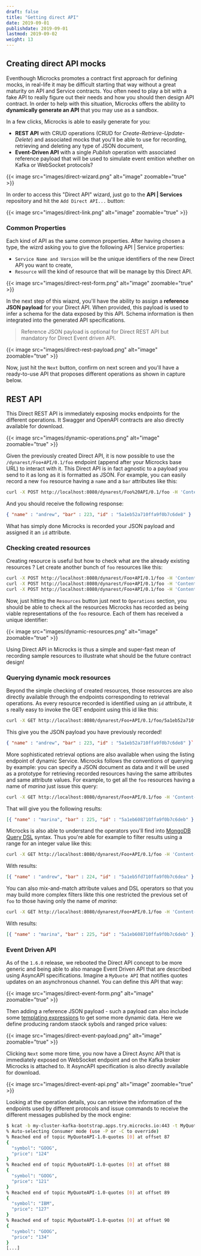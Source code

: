 ```yaml
---
draft: false
title: "Getting direct API"
date: 2019-09-01
publishdate: 2019-09-01
lastmod: 2019-09-02
weight: 13
---
```


## Creating direct API mocks
      
Eventhough Microcks promotes a contract first approach for defining mocks, in real-life it may be difficult starting that way without a great maturity on API and Service contracts. You often need to play a bit with a fake API to really figure out their needs and how you should then design API contract. In order to help with this situation, Microcks offers the ability to **dynamically generate an API** that you may use as a sandbox.

In a few clicks, Microcks is able to easily generate for you:
* **REST API** with CRUD operations (CRUD for *Create-Retrieve-Update-Delete*) and associated mocks that you'll be able to use for recording, retrieving and deleting any type of JSON document,
* **Event-Driven API** with a single *Publish* operation with associated reference payload that will be used to simulate event emition whether on Kafka or WebSocket protocols?

{{< image src="images/direct-wizard.png" alt="image" zoomable="true" >}}

In order to access this "Direct API" wizard, just go to the **API | Services** repository and hit the `Add Direct API...` button:
      
{{< image src="images/direct-link.png" alt="image" zoomable="true" >}}

### Common Properties

Each kind of API as the same common properties. After having chosen a type, the wizrd asking you to give the following API | Service properties:

* `Service Name and Version` will be the unique identifiers of the new Direct API you want to create,
* `Resource` will the kind of resource that will be manage by this Direct API.
  
{{< image src="images/direct-rest-form.png" alt="image" zoomable="true" >}}

In the next step of this wiazrd, you'll have the ability to assign a **reference JSON payload** for your Direct API. When provided, this payload is used to infer a schema for the data exposed by this API. Schema information is then integrated into the generated API specifications.

> Reference JSON payload is optional for Direct REST API but mandatory for Direct Event driven API.

{{< image src="images/direct-rest-payload.png" alt="image" zoomable="true" >}}

Now, just hit the `Next` button, confirm on next screen and you'll have a ready-to-use API that proposes different operations as shown in capture below. 


## REST API

This Direct REST API is immediately exposing mocks endpoints for the different operations. It Swagger and OpenAPI contracts are also directly available for download.

{{< image src="images/dynamic-operations.png" alt="image" zoomable="true" >}}

Given the previously created Direct API, it is now possible to use the `/dynarest/Foo+API/0.1/foo` endpoint (append after your Microcks base URL) to interact with it. This Direct API is in fact agnostic to a payload you send to it as long as it is formatted as JSON. For example, you can easily record a new `foo` resource having a `name` and a `bar` attributes like this: 

```sh
curl -X POST http://localhost:8080/dynarest/Foo%20API/0.1/foo -H 'Content-type: application/json' -d '{"name":"andrew", "bar": 223}'
```

And you should receive the following response:

```json
{ "name" : "andrew", "bar" : 223, "id" : "5a1eb52a710ffa9f0b7c6de8" }
```

What has simply done Microcks is recorded your JSON payload and assigned it an `id` attribute.
  
### Checking created resources
  
Creating resource is useful but how to check what are the already existing resources ? Let create another bunch of `foo` resources like this: 

```sh
curl -X POST http://localhost:8080/dynarest/Foo+API/0.1/foo -H 'Content-type: application/json' -d '{"name":"andrew", "bar": 224}'
curl -X POST http://localhost:8080/dynarest/Foo+API/0.1/foo -H 'Content-type: application/json' -d '{"name":"marina", "bar": 225}'
curl -X POST http://localhost:8080/dynarest/Foo+API/0.1/foo -H 'Content-type: application/json' -d '{"name":"marina", "bar": 226}'
```
    
Now, just hitting the `Resources` button just next to `Operations` section, you should be able to check all the resources Microcks has recorded as being viable representations of the `foo` resource. Each of them has received a unique identifier:
      
{{< image src="images/dynamic-resources.png" alt="image" zoomable="true" >}}
      
Using Direct API in Microcks is thus a simple and super-fast mean of recording sample resources to illustrate what should be the future contract design!
      
    
### Querying dynamic mock resources
      
Beyond the simple checking of created resources, those resources are also directly available through the endpoints corresponding to retrieval operations. As every resource recorded is identified using an `id` attribute, it s really easy to invoke the GET endpoint using this id like this: 

```sh
curl -X GET http://localhost:8080/dynarest/Foo+API/0.1/foo/5a1eb52a710ffa9f0b7c6de8
```

This give you the JSON payload you have previously recorded!

```json
{ "name" : "andrew", "bar" : 223, "id" : "5a1eb52a710ffa9f0b7c6de8" }`
```

More sophisticated retrieval options are also available when using the listing endpoint of dynamic Service. Microcks follows the conventions of querying by example: you can specify a JSON document as data and it will be used as a prototype for retrieving recorded resources having the same attributes and same attribute values. For example, to get all the `foo` resources having a name of *marina* just issue this query:

```sh
curl -X GET http://localhost:8080/dynarest/Foo+API/0.1/foo -H 'Content-type: application/json' -d '{"name": "marina"}}'
```

That will give you the following results:

```json
[{ "name" : "marina", "bar" : 225, "id" : "5a1eb608710ffa9f0b7c6deb" }, { "name" : "marina", "bar" : 226, "id" : "5a1eb613710ffa9f0b7c6dec" }]
```
      
Microcks is also able to understand the operators you'll find into [MongoDB Query DSL](https://docs.mongodb.com/manual/tutorial/query-documents/) syntax. Thus you're able for example to filter results using a range for an integer value like this:

```sh
curl -X GET http://localhost:8080/dynarest/Foo+API/0.1/foo -H 'Content-type: application/json' -d '{"bar": {$gt: 223, $lt: 226} }}'
```

With results:

```json
[{ "name" : "andrew", "bar" : 224, "id" : "5a1eb5fd710ffa9f0b7c6dea" }, { "name" : "marina", "bar" : 225, "id" : "5a1eb608710ffa9f0b7c6deb" }]
```

You can also mix-and-match attribute values and DSL operators so that you may build more complex filters likte this one restricted the previous set of `foo` to those having only the name of *marina*:

```sh
curl -X GET http://localhost:8080/dynarest/Foo+API/0.1/foo -H 'Content-type: application/json' -d '{"name": "marina", "bar": {$gt: 223, $lt: 226} }}'
```

With results:

```json
[{ "name" : "marina", "bar" : 225, "id" : "5a1eb608710ffa9f0b7c6deb" }]
```

### Event Driven API

As of the `1.6.0` release, we rebooted the Direct API concept to be more generic and being able to also manage Event Driven API that are described using AsyncAPI specifications. Imagine a `MyQuote API` that notifies quotes updates on an asynchronous channel. You can define this API that way:

{{< image src="images/direct-event-form.png" alt="image" zoomable="true" >}}

Then adding a reference JSON payload - such a payload can also include some [templating expressions](./advanced/templates) to get some more dynamic data. Here we define producing random staock sybols and ranged price values:

{{< image src="images/direct-event-payload.png" alt="image" zoomable="true" >}}

Clicking `Next` some more time, you now have a Direct Async API that is immediately exposed on WebSocket endpoint and on the Kafka broker Microcks is attached to. It AsyncAPI specification is also directly available for download.

{{< image src="images/direct-event-api.png" alt="image" zoomable="true" >}}

Looking at the operation details, you can retrieve the information of the endpoints used by different protocols and issue commands to receive the different messages published by the mock engine:

```sh
$ kcat -b my-cluster-kafka-bootstrap.apps.try.microcks.io:443 -t MyQuoteAPI-1.0-quotes -o end
% Auto-selecting Consumer mode (use -P or -C to override)
% Reached end of topic MyQuoteAPI-1.0-quotes [0] at offset 87
{
  "symbol": "GOOG",
  "price": "124"
}
% Reached end of topic MyQuoteAPI-1.0-quotes [0] at offset 88
{
  "symbol": "GOOG",
  "price": "121"
}
% Reached end of topic MyQuoteAPI-1.0-quotes [0] at offset 89
{
  "symbol": "IBM",
  "price": "127"
}
% Reached end of topic MyQuoteAPI-1.0-quotes [0] at offset 90
{
  "symbol": "GOOG",
  "price": "134"
}
[...]
```